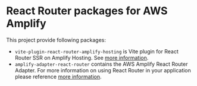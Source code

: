 # React Router packages for AWS Amplify

This project provide following packages:

- `vite-plugin-react-router-amplify-hosting` is Vite plugin for React Router SSR on Amplify Hosting. See [more information](./packages/vite-plugin-react-router-amplify-hosting/README.md).
- `amplify-adapter-react-router` contains the AWS Amplify React Router Adapter. For more information on using React Router in your application please reference [more information](./packages/amplify-adapter-react-router/README.md).
